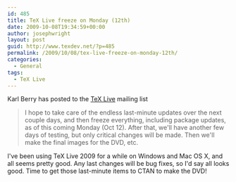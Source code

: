 ```yaml
---
id: 485
title: TeX Live freeze on Monday (12th)
date: 2009-10-08T19:34:59+00:00
author: josephwright
layout: post
guid: http://www.texdev.net/?p=485
permalink: /2009/10/08/tex-live-freeze-on-monday-12th/
categories:
  - General
tags:
  - TeX Live
---
```

Karl Berry has posted to the [TeX Live](http://www.tug.org/texlive/) mailing list

> I hope to take care of the endless last-minute updates over the next
couple days, and then freeze everything, including package updates, as
of this coming Monday (Oct 12).  After that, we'll have another few days
of testing, but only critical changes will be made.  Then we'll make the
final images for the DVD, etc.

I've been using TeX Live 2009 for a while on Windows and Mac OS X, and all seems pretty good. Any last changes will be bug fixes, so I'd say all looks good. Time to get those last-minute items to CTAN to make the DVD!
